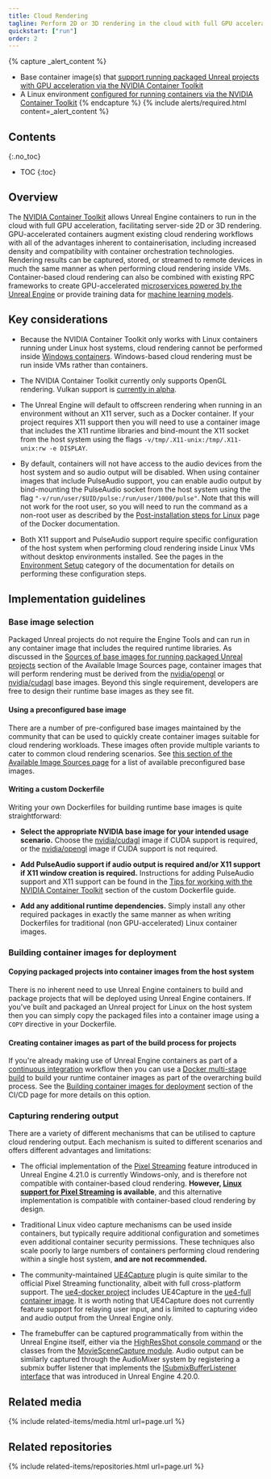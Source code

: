 ```yaml
---
title: Cloud Rendering
tagline: Perform 2D or 3D rendering in the cloud with full GPU acceleration via the NVIDIA Container Toolkit.
quickstart: ["run"]
order: 2
---
```


{% capture _alert_content %}
- Base container image(s) that [support running packaged Unreal projects with GPU acceleration via the NVIDIA Container Toolkit](../obtaining-images/image-sources)
- A Linux environment [configured for running containers via the NVIDIA Container Toolkit](../environments)
{% endcapture %}
{% include alerts/required.html content=_alert_content %}


## Contents
{:.no_toc}

* TOC
{:toc}


## Overview

The [NVIDIA Container Toolkit](../concepts/nvidia-docker) allows Unreal Engine containers to run in the cloud with full GPU acceleration, facilitating server-side 2D or 3D rendering. GPU-accelerated containers augment existing cloud rendering workflows with all of the advantages inherent to containerisation, including increased density and compatibility with container orchestration technologies. Rendering results can be captured, stored, or streamed to remote devices in much the same manner as when performing cloud rendering inside VMs. Container-based cloud rendering can also be combined with existing RPC frameworks to create GPU-accelerated [microservices powered by the Unreal Engine](./microservices) or provide training data for [machine learning models](./machine-learning).


## Key considerations

- Because the NVIDIA Container Toolkit only works with Linux containers running under Linux host systems, cloud rendering cannot be performed inside [Windows containers](../concepts/windows-containers). Windows-based cloud rendering must be run inside VMs rather than containers.

- The NVIDIA Container Toolkit currently only supports OpenGL rendering. Vulkan support is [currently in alpha](https://hub.docker.com/r/nvidia/vulkan).

- The Unreal Engine will default to offscreen rendering when running in an environment without an X11 server, such as a Docker container. If your project requires X11 support then you will need to use a container image that includes the X11 runtime libraries and bind-mount the X11 socket from the host system using the flags `-v/tmp/.X11-unix:/tmp/.X11-unix:rw -e DISPLAY`.

- By default, containers will not have access to the audio devices from the host system and so audio output will be disabled. When using container images that include PulseAudio support, you can enable audio output by bind-mounting the PulseAudio socket from the host system using the flag `"-v/run/user/$UID/pulse:/run/user/1000/pulse"`. Note that this will not work for the root user, so you will need to run the command as a non-root user as described by the [Post-installation steps for Linux](https://docs.docker.com/install/linux/linux-postinstall/) page of the Docker documentation.

- Both X11 support and PulseAudio support require specific configuration of the host system when performing cloud rendering inside Linux VMs without desktop environments installed. See the pages in the [Environment Setup](../environments/) category of the documentation for details on performing these configuration steps.


## Implementation guidelines

### Base image selection

Packaged Unreal projects do not require the Engine Tools and can run in any container image that includes the required runtime libraries. As discussed in the [Sources of base images for running packaged Unreal projects](../obtaining-images/image-sources#sources-of-base-images-for-running-packaged-unreal-projects) section of the Available Image Sources page, container images that will perform rendering must be derived from the [nvidia/opengl](https://hub.docker.com/r/nvidia/opengl/) or [nvidia/cudagl](https://hub.docker.com/r/nvidia/cudagl/) base images. Beyond this single requirement, developers are free to design their runtime base images as they see fit.

#### Using a preconfigured base image

There are a number of pre-configured base images maintained by the community that can be used to quickly create container images suitable for cloud rendering workloads. These images often provide multiple variants to cater to common cloud rendering scenarios. See [this section of the Available Image Sources page](../obtaining-images/image-sources#sources-of-base-images-for-running-packaged-unreal-projects) for a list of available preconfigured base images.

#### Writing a custom Dockerfile

Writing your own Dockerfiles for building runtime base images is quite straightforward:

- **Select the appropriate NVIDIA base image for your intended usage scenario.** Choose the [nvidia/cudagl](https://hub.docker.com/r/nvidia/cudagl/) image if CUDA support is required, or the [nvidia/opengl](https://hub.docker.com/r/nvidia/opengl/) image if CUDA support is not required.

- **Add PulseAudio support if audio output is required and/or X11 support if X11 window creation is required.** Instructions for adding PulseAudio support and X11 support can be found in the [Tips for working with the NVIDIA Container Toolkit](../obtaining-images/write-your-own#tips-for-working-with-the-nvidia-container-toolkit) section of the custom Dockerfile guide.

- **Add any additional runtime dependencies.** Simply install any other required packages in exactly the same manner as when writing Dockerfiles for traditional (non GPU-accelerated) Linux container images.

### Building container images for deployment

#### Copying packaged projects into container images from the host system

There is no inherent need to use Unreal Engine containers to build and package projects that will be deployed using Unreal Engine containers. If you've built and packaged an Unreal project for Linux on the host system then you can simply copy the packaged files into a container image using a `COPY` directive in your Dockerfile.

#### Creating container images as part of the build process for projects

If you're already making use of Unreal Engine containers as part of a [continuous integration](./continuous-integration) workflow then you can use a [Docker multi-stage build](https://docs.docker.com/develop/develop-images/multistage-build/) to build your runtime container images as part of the overarching build process. See the [Building container images for deployment](../use-cases/continuous-integration#building-container-images-for-deployment) section of the CI/CD page for more details on this option.

### Capturing rendering output

There are a variety of different mechanisms that can be utilised to capture cloud rendering output. Each mechanism is suited to different scenarios and offers different advantages and limitations:

- The official implementation of the [Pixel Streaming](https://docs.unrealengine.com/en-us/Platforms/PixelStreaming) feature introduced in Unreal Engine 4.21.0 is currently Windows-only, and is therefore not compatible with container-based cloud rendering. **However, [Linux support for Pixel Streaming](https://adamrehn.com/articles/pixel-streaming-in-linux-containers/) is available**, and this alternative implementation is compatible with container-based cloud rendering by design.

- Traditional Linux video capture mechanisms can be used inside containers, but typically require additional configuration and sometimes even additional container security permissions. These techniques also scale poorly to large numbers of containers performing cloud rendering within a single host system, **and are not recommended.**

- The community-maintained [UE4Capture](https://github.com/adamrehn/UE4Capture) plugin is quite similar to the official Pixel Streaming functionality, albeit with full cross-platform support. The [ue4-docker project](../obtaining-images/ue4-docker) includes UE4Capture in the [ue4-full container image](https://adamrehn.com/docs/ue4-docker/building-images/available-container-images#ue4-full). It is worth noting that UE4Capture does not currently feature support for relaying user input, and is limited to capturing video and audio output from the Unreal Engine only.

- The framebuffer can be captured programmatically from within the Unreal Engine itself, either via the [HighResShot console command](https://docs.unrealengine.com/en-us/Engine/Basics/Screenshots) or the classes from the [MovieSceneCapture module](https://api.unrealengine.com/INT/API/Runtime/MovieSceneCapture/index.html). Audio output can be similarly captured through the AudioMixer system by registering a submix buffer listener that implements the [ISubmixBufferListener interface](https://api.unrealengine.com/INT/API/Runtime/Engine/ISubmixBufferListener/index.html) that was introduced in Unreal Engine 4.20.0.


## Related media

{% include related-items/media.html url=page.url %}


## Related repositories

{% include related-items/repositories.html url=page.url %}
